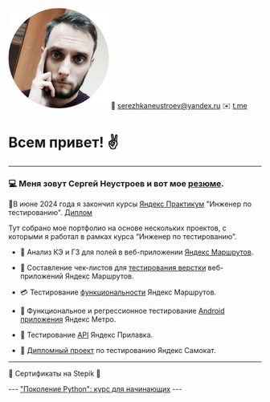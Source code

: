 
                   
![foto](foto.png)  :email: [serezhkaneustroev@yandex.ru](mailto:serezhkaneustroev@yandex.ru) 
:envelope: [t.me](https://t.me/blackcoffe1989)

# Всем привет! :v:



_________
### :computer: Меня зовут Сергей Неустроев и вот мое <a href="https://drive.google.com/file/d/1EgA7QhtojxptJ9liV5UoWBPp594AyEDd/view?usp=sharing" target="_blank">резюме</a>.

:memo:В июне 2024 года я закончил курсы [Яндекс Практикум](https://practicum.yandex.ru/) "Инженер по тестированию". [Диплом](https://drive.google.com/file/d/1FEaxwCxaT9ccu4pOscoQc0rT6r_KlaV9/view?usp=sharing)

Тут собрано мое портфолио на основе нескольких проектов, с которыми я работал в рамках курса “Инженер по тестированию”.

- :page_facing_up: Анализ КЭ и ГЗ для полей в веб-приложении [Яндекс Маршрутов](https://docs.google.com/spreadsheets/d/1ZpukNgFi9pBBgaALpfCXpEbnYxqN1RPzCiUA6Pk-6qw/edit?usp=sharing).

- :newspaper: Составление чек-листов для [тестирования верстки](https://docs.google.com/spreadsheets/d/19CCvh0qGJDUOIdCLPetE26YVat93QJGP3pYAf5od64c/edit?usp=sharing) веб-приложений Яндекс Маршрутов.

- :credit_card: Тестирование [функциональности](https://docs.google.com/spreadsheets/d/1C0d-hEWB8DnTGNCsAyWXLR-KE-yDcr4r6XW0mCJvcpo/edit?usp=sharing) Яндекс Маршрутов.

- :iphone: Функциональное и регрессионное тестирование [Android приложения](https://docs.google.com/spreadsheets/d/145k19jzW2hMsX3S7ghULe-tMZIN98RVUYn3HjrBJYPA/edit?usp=sharing) Яндекс Метро.

- :satellite: Тестирование [API](https://docs.google.com/spreadsheets/d/1cdDHzMiM-hADt7SNnvSheWoWyZ7U6bGpfabUzyiOzSs/edit?usp=sharing) Яндекс Прилавка.

- :scroll: [Дипломный проект](https://docs.google.com/spreadsheets/d/1zcHjgoAQ2nWHTxVAYdClMK5uN2Sq2qrMn7mgE4a5jHg/edit?usp=sharing) по тестированию Яндекс Самокат.
___

:bookmark_tabs: Сертификаты на Stepik :bookmark_tabs:

 --- ["Поколение Python": курс для начинающих](https://drive.google.com/file/d/1EvcceXYM6_4zppoYfH7R7VxKM1-dhQR-/view?usp=sharing) ---

